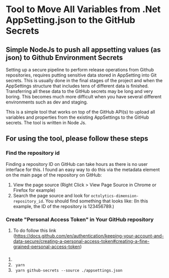 # Tool to Move All Variables from .Net AppSetting.json to the GitHub Secrets
## Simple NodeJs to push all appsetting values (as json) to Github Environment Secrets 

Setting up a secure pipeline to perform release operations from Github repositories, requires putting sensitive data stored in AppSetting into Git secrets. This is usually done in the final stages of the project and when the AppSettings structure that includes tens of different data is finished. Transferring all these data to the GitHub secrets may be long and very boring. This becomes much more difficult when you have several different environments such as dev and staging.

This is a simple tool that works on top of the GitHub API(s) to upload all variables and properties from the existing AppSettings to the GitHub secrets. The tool is written in Node Js. 

## For using the tool, please follow these steps
### Find the repository id
   Finding a repository ID on GitHub can take hours as there is no user interface for this. I found an easy way to do this via the metadata element on the main page of    the repository on GitHub:

1. View the page source (Right Click > View Page Source in Chrome or Firefox for example)
2. Search the page source and look for ``` octolytics-dimension-repository_id ```. You should find something that looks like: 
<meta content="123456789" name="octolytics-dimension-repository_id" /> (In this example, the ID of the repository is 123456789.)


### Create "Personal Access Token" in Your GitHub repository
1. To do follow this link (https://docs.github.com/en/authentication/keeping-your-account-and-data-secure/creating-a-personal-access-token#creating-a-fine-grained-personal-access-token)

###
1. 
2. ``` yarn```
3. ``` yarn github-secrets --source ./appsettings.json```
